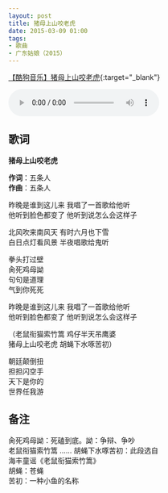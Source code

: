 ```yaml
---
layout: post
title: 猪母上山咬老虎
date: 2015-03-09 01:00
tags:
- 歌曲
- 广东姑娘（2015）
---
```


[【酷狗音乐】猪母上山咬老虎](https://www.kugou.com/song/#hash=A0CA3AB33BAA59FE4461E514694F95C4&album_id=977483){:target="_blank"}

<audio controls autoplay loop  src="https://onedrive.gimhoy.com/1drv/aHR0cHM6Ly8xZHJ2Lm1zL3UvcyFBbXVjeFU4NF9vc3NoQ0tNdV9aTTJqa1Jmd3B1.wav">
您的浏览器不支持 audio 标签。
</audio>

## 歌词

**猪母上山咬老虎**

**作词**：五条人  
**作曲**：五条人

昨晚是谁到这儿来 我唱了一首歌给他听  
他听到脸色都变了 他听到说怎么会这样子

北风吹来南风天 有时六月也下雪  
白日点灯看风景 半夜唱歌给鬼听

拳头打过壁  
肏死鸡母詏  
句句是道理  
气到你死死

昨晚是谁到这儿来 我唱了一首歌给他听  
他听到脸色都变了 他听到说怎么会这样子

（老鼠衔猫索竹篙 鸡仔半天吊鹰婆  
猪母上山咬老虎 胡蝇下水啄苦初）

朝廷颠倒扭  
担担闪空手  
天下是你的  
世界任我游

## 备注

肏死鸡母詏：死磕到底。詏：争辩、争吵  
老鼠衔猫索竹篙 …… 胡蝇下水啄苦初：此段选自  
海丰童谣《老鼠衔猫索竹篙》  
胡蝇：苍蝇  
苦初：一种小鱼的名称

